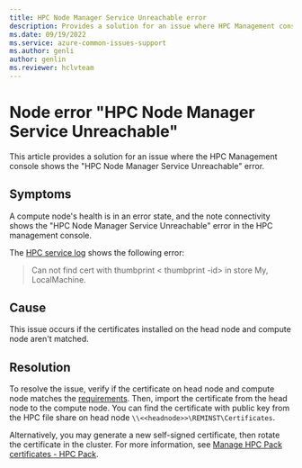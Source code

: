 ```yaml
---
title: HPC Node Manager Service Unreachable error
description: Provides a solution for an issue where HPC Management console shows the "HPC Node Manager Service Unreachable" error.
ms.date: 09/19/2022
ms.service: azure-common-issues-support
ms.author: genli
author: genlin
ms.reviewer: hclvteam
---
```


# Node error "HPC Node Manager Service Unreachable"

This article provides a solution for an issue where the HPC Management console shows the "HPC Node Manager Service Unreachable" error.

## Symptoms

A compute node's health is in an error state, and the note connectivity shows the "HPC Node Manager Service Unreachable" error in the HPC management console.

The [HPC service log](/powershell/high-performance-computing/using-service-log-files-for-hpc-pack?view=hpc19-ps#BKMK_loc&preserve-view=true) shows the following error:

> Can not find cert with thumbprint < thumbprint -id> in store My, LocalMachine.

## Cause

This issue occurs if the certificates installed on the head node and compute node aren't matched.

## Resolution

To resolve the issue, verify if the certificate on head node and compute node matches the [requirements](/powershell/high-performance-computing/manage-hpc-pack-certificates?view=hpc19-ps). Then, import the certificate from the head node to the compute node. You can find the certificate with public key from the HPC file share on head node `\\<<headnode>>\REMINST\Certificates`.

Alternatively, you may generate a new self-signed certificate, then rotate the certificate in the cluster. For more information, see [Manage HPC Pack certificates - HPC Pack](/powershell/high-performance-computing/manage-hpc-pack-certificates?view=hpc19-ps#rotate-hpc-pack-node-communication-certificates).
